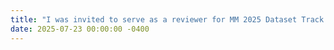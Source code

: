 ```yaml
---
title: "I was invited to serve as a reviewer for MM 2025 Dataset Track."
date: 2025-07-23 00:00:00 -0400
---
```

